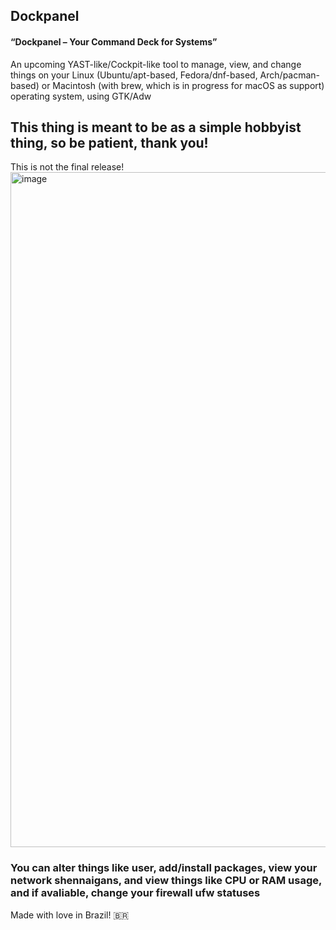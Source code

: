 ## Dockpanel
#### “Dockpanel – Your Command Deck for Systems”
An upcoming YAST-like/Cockpit-like tool to manage, view, and change things on your Linux (Ubuntu/apt-based, Fedora/dnf-based, Arch/pacman-based) or Macintosh (with brew, which is in progress for macOS as support) operating system, using GTK/Adw

## This thing is meant to be as a simple hobbyist thing, so be patient, thank you!
This is not the final release!
<img width="1920" height="1080" alt="image" src="https://github.com/user-attachments/assets/5e4cfe57-5bb9-40c4-8fe2-bc950743e2aa" />

### You can alter things like user, add/install packages, view your network shennaigans, and view things like CPU or RAM usage, and if avaliable, change your firewall ufw statuses


Made with love in Brazil! 🇧🇷
